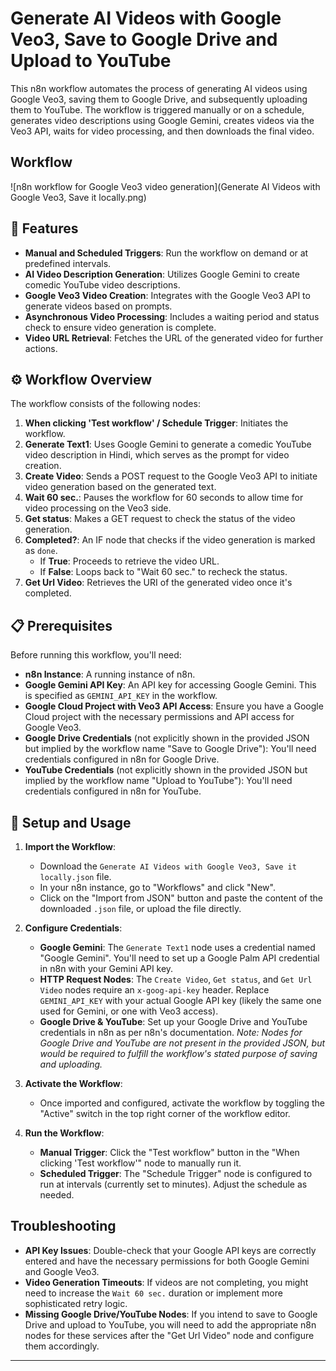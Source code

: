 # Generate AI Videos with Google Veo3, Save to Google Drive and Upload to YouTube

This n8n workflow automates the process of generating AI videos using Google Veo3, saving them to Google Drive, and subsequently uploading them to YouTube. The workflow is triggered manually or on a schedule, generates video descriptions using Google Gemini, creates videos via the Veo3 API, waits for video processing, and then downloads the final video.

## Workflow
![n8n workflow for Google Veo3 video generation](Generate AI Videos with Google Veo3, Save it locally.png)

## 🚀 Features

* **Manual and Scheduled Triggers**: Run the workflow on demand or at predefined intervals.
* **AI Video Description Generation**: Utilizes Google Gemini to create comedic YouTube video descriptions.
* **Google Veo3 Video Creation**: Integrates with the Google Veo3 API to generate videos based on prompts.
* **Asynchronous Video Processing**: Includes a waiting period and status check to ensure video generation is complete.
* **Video URL Retrieval**: Fetches the URL of the generated video for further actions.

## ⚙️ Workflow Overview

The workflow consists of the following nodes:

1.  **When clicking 'Test workflow' / Schedule Trigger**: Initiates the workflow.
2.  **Generate Text1**: Uses Google Gemini to generate a comedic YouTube video description in Hindi, which serves as the prompt for video creation.
3.  **Create Video**: Sends a POST request to the Google Veo3 API to initiate video generation based on the generated text.
4.  **Wait 60 sec.**: Pauses the workflow for 60 seconds to allow time for video processing on the Veo3 side.
5.  **Get status**: Makes a GET request to check the status of the video generation.
6.  **Completed?**: An IF node that checks if the video generation is marked as `done`.
    * If **True**: Proceeds to retrieve the video URL.
    * If **False**: Loops back to "Wait 60 sec." to recheck the status.
7.  **Get Url Video**: Retrieves the URI of the generated video once it's completed.


## 📋 Prerequisites

Before running this workflow, you'll need:

* **n8n Instance**: A running instance of n8n.
* **Google Gemini API Key**: An API key for accessing Google Gemini. This is specified as `GEMINI_API_KEY` in the workflow.
* **Google Cloud Project with Veo3 API Access**: Ensure you have a Google Cloud project with the necessary permissions and API access for Google Veo3.
* **Google Drive Credentials** (not explicitly shown in the provided JSON but implied by the workflow name "Save to Google Drive"): You'll need credentials configured in n8n for Google Drive.
* **YouTube Credentials** (not explicitly shown in the provided JSON but implied by the workflow name "Upload to YouTube"): You'll need credentials configured in n8n for YouTube.

## 🚀 Setup and Usage

1.  **Import the Workflow**:
    * Download the `Generate AI Videos with Google Veo3, Save it locally.json` file.
    * In your n8n instance, go to "Workflows" and click "New".
    * Click on the "Import from JSON" button and paste the content of the downloaded `.json` file, or upload the file directly.

2.  **Configure Credentials**:
    * **Google Gemini**: The `Generate Text1` node uses a credential named "Google Gemini". You'll need to set up a Google Palm API credential in n8n with your Gemini API key.
    * **HTTP Request Nodes**: The `Create Video`, `Get status`, and `Get Url Video` nodes require an `x-goog-api-key` header. Replace `GEMINI_API_KEY` with your actual Google API key (likely the same one used for Gemini, or one with Veo3 access).
    * **Google Drive & YouTube**: Set up your Google Drive and YouTube credentials in n8n as per n8n's documentation. *Note: Nodes for Google Drive and YouTube are not present in the provided JSON, but would be required to fulfill the workflow's stated purpose of saving and uploading.*

3.  **Activate the Workflow**:
    * Once imported and configured, activate the workflow by toggling the "Active" switch in the top right corner of the workflow editor.

4.  **Run the Workflow**:
    * **Manual Trigger**: Click the "Test workflow" button in the "When clicking 'Test workflow'" node to manually run it.
    * **Scheduled Trigger**: The "Schedule Trigger" node is configured to run at intervals (currently set to minutes). Adjust the schedule as needed.

## Troubleshooting

* **API Key Issues**: Double-check that your Google API keys are correctly entered and have the necessary permissions for both Google Gemini and Google Veo3.
* **Video Generation Timeouts**: If videos are not completing, you might need to increase the `Wait 60 sec.` duration or implement more sophisticated retry logic.
* **Missing Google Drive/YouTube Nodes**: If you intend to save to Google Drive and upload to YouTube, you will need to add the appropriate n8n nodes for these services after the "Get Url Video" node and configure them accordingly.

***
